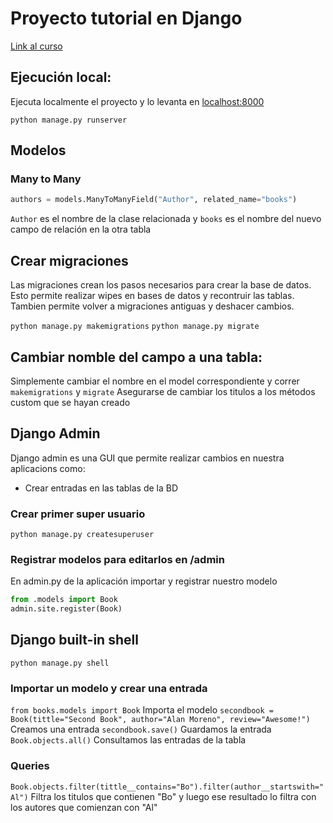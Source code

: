 # Proyecto tutorial en Django

[Link al curso](https://learning.oreilly.com/videos/introduction-to-django/9781771375375/)

## Ejecución local:

Ejecuta localmente el proyecto y lo levanta en <localhost:8000>

`python manage.py runserver`

## Modelos

### Many to Many

```python
authors = models.ManyToManyField("Author", related_name="books")
```
`Author` es el nombre de la clase relacionada y `books` es el nombre del nuevo campo de relación en la otra tabla

## Crear migraciones

Las migraciones crean los pasos necesarios para crear la base de datos. Esto permite realizar wipes en bases de datos y recontruir las tablas. Tambien permite volver a migraciones antiguas y deshacer cambios.

`python manage.py makemigrations`
`python manage.py migrate`

## Cambiar nomble del campo a una tabla:

Simplemente cambiar el nombre en el model correspondiente y correr `makemigrations` y `migrate`
Asegurarse de cambiar los titulos a los métodos custom que se hayan creado

## Django Admin

Django admin es una GUI que permite realizar cambios en nuestra aplicacions como:
 * Crear entradas en las tablas de la BD

### Crear primer super usuario

`python manage.py createsuperuser`

### Registrar modelos para editarlos en /admin

En admin.py de la aplicación importar y registrar nuestro modelo

```python
from .models import Book
admin.site.register(Book)
```

## Django built-in shell

`python manage.py shell`

### Importar un modelo y crear una entrada

`from books.models import Book` Importa el modelo
`secondbook = Book(tittle="Second Book", author="Alan Moreno", review="Awesome!")` Creamos una entrada
`secondbook.save()` Guardamos la entrada
`Book.objects.all()` Consultamos las entradas de la tabla

### Queries

`Book.objects.filter(tittle__contains="Bo").filter(author__startswith="Al")` Filtra los titulos que contienen "Bo" y luego ese resultado lo filtra con los autores que comienzan con "Al"